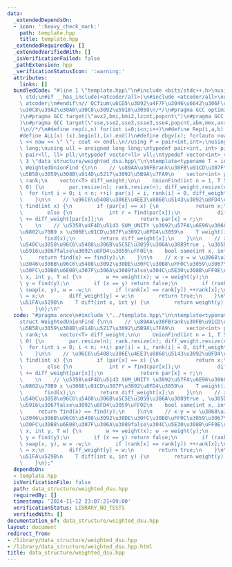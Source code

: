 ```yaml
---
data:
  _extendedDependsOn:
  - icon: ':heavy_check_mark:'
    path: template.hpp
    title: template.hpp
  _extendedRequiredBy: []
  _extendedVerifiedWith: []
  _isVerificationFailed: false
  _pathExtension: hpp
  _verificationStatusIcon: ':warning:'
  attributes:
    links: []
  bundledCode: "#line 1 \"template.hpp\"\n#include <bits/stdc++.h>\nusing namespace\
    \ std;\n#if __has_include(<atcoder/all>)\n#include <atcoder/all>\nusing namespace\
    \ atcoder;\n#endif\n// QCfium\u6CD5\u3092\u4F7F\u3046\u6642\u306F\u30B3\u30E1\u30F3\
    \u30C8\u30A2\u30A6\u30C8\u3092\u5916\u3059\n/*/\n#pragma GCC optimize(\"Ofast,unroll-loops,no-stack-protector,fast-math\"\
    )\n#pragma GCC target(\"avx2,bmi,bmi2,lzcnt,popcnt\")\n#pragma GCC target(\"avx,avx2,fma\"\
    )\n#pragma GCC target(\"sse,sse2,sse3,ssse3,sse4,popcnt,abm,mmx,avx,avx2,fma\"\
    )\n//*/\n#define rep(i,n) for(int i=0;i<n;i++)\n#define Rep(i,a,b) for(int i=a;i<b;i++)\n\
    #define ALL(x) (x).begin(),(x).end()\n#define dbgv(x); for(auto now : x) cout\
    \ << now << \" \"; cout << endl;\n//using P = pair<int,int>;\nusing ll = long\
    \ long;\nusing ull = unsigned long long;\ntypedef pair<int, int> pii;\ntypedef\
    \ pair<ll, ll> pll;\ntypedef vector<ll> vll;\ntypedef vector<int> vint;\n#line\
    \ 3 \"data_structure/weighted_dsu.hpp\"\n\ntemplate<typename T = int>\nstruct\
    \ WeightedUnionFind {\n\n    // \u89AA\u30FBrank\u30FB\u91CD\u307F\u3092\u4FDD\
    \u5B58\u3059\u308B\u914D\u5217\u3092\u5B9A\u7FA9\n    vector<int> par;\n    vector<int>\
    \ rank;\n    vector<T> diff_weight;\n\n    UnionFind(int n = 1, T SUM_UNITY =\
    \ 0) {\n        par.resize(n); rank.resize(n); diff_weight.resize(n);\n      \
    \  for (int i = 0; i < n; ++i) par[i] = i, rank[i] = 0, diff_weight[i] = SUM_UNITY;\n\
    \    }\n\n    // \u96C6\u5408\u306E\u4EE3\u8868\u5143\u3092\u8FD4\u3059\n    int\
    \ find(int x) {\n        if (par[x] == x) {\n            return x;\n        }\n\
    \        else {\n            int r = find(par[x]);\n            diff_weight[x]\
    \ += diff_weight[par[x]];\n            return par[x] = r;\n        }\n    }\n\
    \    \n    // \u5358\u4F4D\u5143 SUM_UNITY \u3092\u57FA\u6E96\u3068\u3057\u305F\
    \u9802\u70B9 x \u306E\u91CD\u307F\u3092\u8FD4\u3059\n    T weight(int x) {\n \
    \       find(x);\n        return diff_weight[x];\n    }\n\n    // x \u3068 y \u304C\
    \u540C\u3058\u96C6\u5408\u306B\u5C5E\u3059\u306A\u3089true , \u305D\u308C\u4EE5\
    \u5916\u3067false\u3092\u8FD4\u3059\uFF0E\n    bool same(int x, int y) {\n   \
    \     return find(x) == find(y);\n    }\n\n    // x-y = w \u3068\u306A\u308B\u3088\
    \u3046\u306B\u96C6\u5408\u3092\u30DE\u30FC\u30B8\uFF0C\u3059\u3067\u306B\u30DE\
    \u30FC\u30B8\u6E08\u307F\u306A\u3089false\u304C\u5E30\u308B\uFF0E\n    bool merge(int\
    \ x, int y, T w) {\n        w += weight(x); w -= weight(y);\n        x = find(x);\
    \ y = find(y);\n        if (x == y) return false;\n        if (rank[x] < rank[y])\
    \ swap(x, y), w = -w;\n        if (rank[x] == rank[y]) ++rank[x];\n        par[y]\
    \ = x;\n        diff_weight[y] = w;\n        return true;\n    }\n\n    // x-y\u3092\
    \u51FA\u529B\n    T diff(int x, int y) {\n        return weight(y) - weight(x);\n\
    \    }\n};\n"
  code: "#pragma once\n#include \"../template.hpp\"\n\ntemplate<typename T = int>\n\
    struct WeightedUnionFind {\n\n    // \u89AA\u30FBrank\u30FB\u91CD\u307F\u3092\u4FDD\
    \u5B58\u3059\u308B\u914D\u5217\u3092\u5B9A\u7FA9\n    vector<int> par;\n    vector<int>\
    \ rank;\n    vector<T> diff_weight;\n\n    UnionFind(int n = 1, T SUM_UNITY =\
    \ 0) {\n        par.resize(n); rank.resize(n); diff_weight.resize(n);\n      \
    \  for (int i = 0; i < n; ++i) par[i] = i, rank[i] = 0, diff_weight[i] = SUM_UNITY;\n\
    \    }\n\n    // \u96C6\u5408\u306E\u4EE3\u8868\u5143\u3092\u8FD4\u3059\n    int\
    \ find(int x) {\n        if (par[x] == x) {\n            return x;\n        }\n\
    \        else {\n            int r = find(par[x]);\n            diff_weight[x]\
    \ += diff_weight[par[x]];\n            return par[x] = r;\n        }\n    }\n\
    \    \n    // \u5358\u4F4D\u5143 SUM_UNITY \u3092\u57FA\u6E96\u3068\u3057\u305F\
    \u9802\u70B9 x \u306E\u91CD\u307F\u3092\u8FD4\u3059\n    T weight(int x) {\n \
    \       find(x);\n        return diff_weight[x];\n    }\n\n    // x \u3068 y \u304C\
    \u540C\u3058\u96C6\u5408\u306B\u5C5E\u3059\u306A\u3089true , \u305D\u308C\u4EE5\
    \u5916\u3067false\u3092\u8FD4\u3059\uFF0E\n    bool same(int x, int y) {\n   \
    \     return find(x) == find(y);\n    }\n\n    // x-y = w \u3068\u306A\u308B\u3088\
    \u3046\u306B\u96C6\u5408\u3092\u30DE\u30FC\u30B8\uFF0C\u3059\u3067\u306B\u30DE\
    \u30FC\u30B8\u6E08\u307F\u306A\u3089false\u304C\u5E30\u308B\uFF0E\n    bool merge(int\
    \ x, int y, T w) {\n        w += weight(x); w -= weight(y);\n        x = find(x);\
    \ y = find(y);\n        if (x == y) return false;\n        if (rank[x] < rank[y])\
    \ swap(x, y), w = -w;\n        if (rank[x] == rank[y]) ++rank[x];\n        par[y]\
    \ = x;\n        diff_weight[y] = w;\n        return true;\n    }\n\n    // x-y\u3092\
    \u51FA\u529B\n    T diff(int x, int y) {\n        return weight(y) - weight(x);\n\
    \    }\n};"
  dependsOn:
  - template.hpp
  isVerificationFile: false
  path: data_structure/weighted_dsu.hpp
  requiredBy: []
  timestamp: '2024-11-12 23:07:21+09:00'
  verificationStatus: LIBRARY_NO_TESTS
  verifiedWith: []
documentation_of: data_structure/weighted_dsu.hpp
layout: document
redirect_from:
- /library/data_structure/weighted_dsu.hpp
- /library/data_structure/weighted_dsu.hpp.html
title: data_structure/weighted_dsu.hpp
---
```


